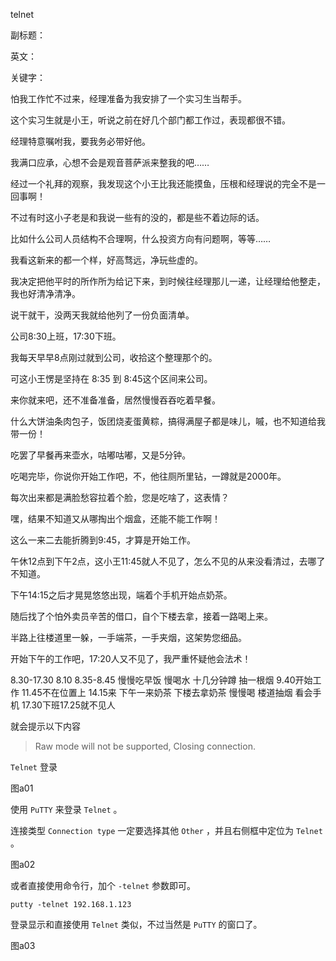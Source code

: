telnet

副标题：

英文：

关键字：



怕我工作忙不过来，经理准备为我安排了一个实习生当帮手。

这个实习生就是小王，听说之前在好几个部门都工作过，表现都很不错。

经理特意嘱咐我，要我务必带好他。

我满口应承，心想不会是观音菩萨派来整我的吧……



经过一个礼拜的观察，我发现这个小王比我还能摸鱼，压根和经理说的完全不是一回事啊！

不过有时这小子老是和我说一些有的没的，都是些不着边际的话。

比如什么公司人员结构不合理啊，什么投资方向有问题啊，等等……

我看这新来的都一个样，好高骛远，净玩些虚的。

我决定把他平时的所作所为给记下来，到时候往经理那儿一递，让经理给他整走，我也好清净清净。

说干就干，没两天我就给他列了一份负面清单。



公司8:30上班，17:30下班。

我每天早早8点刚过就到公司，收拾这个整理那个的。

可这小王愣是坚持在 8:35 到 8:45这个区间来公司。

来你就来吧，还不准备准备，居然慢慢吞吞吃着早餐。

什么大饼油条肉包子，饭团烧麦蛋黄粽，搞得满屋子都是味儿，嘁，也不知道给我带一份！

吃罢了早餐再来壶水，咕嘟咕嘟，又是5分钟。

吃喝完毕，你说你开始工作吧，不，他往厕所里钻，一蹲就是2000年。

每次出来都是满脸愁容拉着个脸，您是吃啥了，这表情？

嘿，结果不知道又从哪掏出个烟盒，还能不能工作啊！

这么一来二去能折腾到9:45，才算是开始工作。



午休12点到下午2点，这小王11:45就人不见了，怎么不见的从来没看清过，去哪了不知道。

下午14:15之后才晃晃悠悠出现，端着个手机开始点奶茶。

随后找了个怕外卖员辛苦的借口，自个下楼去拿，接着一路喝上来。

半路上往楼道里一躲，一手端茶，一手夹烟，这架势您细品。

开始下午的工作吧，17:20人又不见了，我严重怀疑他会法术！











8.30-17.30
8.10
8.35-8.45
慢慢吃早饭
慢喝水
十几分钟蹲
抽一根烟
9.40开始工作
11.45不在位置上
14.15来
下午一来奶茶
下楼去拿奶茶
慢慢喝
楼道抽烟
看会手机
17.30下班17.25就不见人







就会提示以下内容



> Raw mode will not be supported, Closing connection.





`Telnet` 登录

图a01



使用 `PuTTY` 来登录 `Telnet` 。

连接类型 `Connection type` 一定要选择其他 `Other` ，并且右侧框中定位为 `Telnet` 。

图a02



或者直接使用命令行，加个 `-telnet` 参数即可。

```
putty -telnet 192.168.1.123
```



登录显示和直接使用 `Telnet` 类似，不过当然是 `PuTTY` 的窗口了。

图a03



